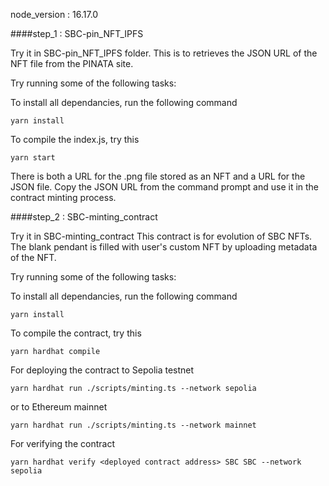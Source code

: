 node_version : 16.17.0

####step_1 : SBC-pin_NFT_IPFS

Try it in SBC-pin_NFT_IPFS folder.
This is to retrieves the JSON URL of the NFT file from the PINATA site.

Try running some of the following tasks:

To install all dependancies, run the following command
```shell
yarn install
```

To compile the index.js, try this
```
yarn start
```

There is both a URL for the .png file stored as an NFT and a URL for the JSON file.
Copy the JSON URL from the command prompt and use it in the contract minting process.


####step_2 : SBC-minting_contract

Try it in SBC-minting_contract
This contract is for evolution of SBC NFTs. The blank pendant is filled with user's custom NFT by uploading metadata of the NFT.

Try running some of the following tasks:

To install all dependancies, run the following command
```shell
yarn install
```

To compile the contract, try this
```
yarn hardhat compile
```

For deploying the contract to Sepolia testnet
```
yarn hardhat run ./scripts/minting.ts --network sepolia
```
or to Ethereum mainnet
```
yarn hardhat run ./scripts/minting.ts --network mainnet
```

For verifying the contract
```
yarn hardhat verify <deployed contract address> SBC SBC --network sepolia
```

